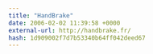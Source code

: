 ```yaml
---
title: "HandBrake"
date: 2006-02-02 11:39:58 +0000
external-url: http://handbrake.fr/
hash: 1d909002f7d7b53340b64ff042deed67
---
```



